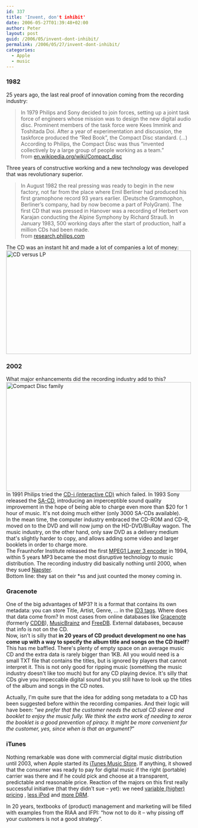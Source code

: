 ```yaml
---
id: 337
title: 'Invent, don't inhibit'
date: 2006-05-27T01:39:48+02:00
author: Peter
layout: post
guid: /2006/05/invent-dont-inhibit/
permalink: /2006/05/27/invent-dont-inhibit/
categories:
  - Apple
  - music
---
```

### 1982

25 years ago, the last real proof of innovation coming from the recording industry:

> In 1979 Philips and Sony decided to join forces, setting up a joint task force of engineers whose mission was to design the new digital audio disc. Prominent members of the task force were Kees Immink and Toshitada Doi. After a year of experimentation and discussion, the taskforce produced the &#8220;Red Book&#8221;, the Compact Disc standard. (&#8230;)  
> According to Philips, the Compact Disc was thus &#8220;invented collectively by a large group of people working as a team.&#8221;  
> from [en.wikipedia.org/wiki/Compact_disc](http://en.wikipedia.org/wiki/Compact_disc)

Three years of constructive working and a new technology was developed that was revolutionary superior.

> In August 1982 the real pressing was ready to begin in the new factory, not far from the place where Emil Berliner had produced his first gramophone record 93 years earlier. (Deutsche Grammophon, Berliner’s company, had by now become a part of PolyGram). The first CD that was pressed in Hanover was a recording of Herbert von Karajan conducting the Alpine Symphony by Richard Strauß. In January 1983, 500 working days after the start of production, half a million CDs had been made.  
> from [research.philips.com](http://www.research.philips.com/newscenter/dossier/optrec/firstcds.html)

The CD was an instant hit and made a lot of companies a lot of money:  
[<img  src="http://static.flickr.com/51/153827169_7272ebf7c3.jpg" width="500" height="280" alt="CD versus LP" />](http://www.flickr.com/photos/pforret/153827169/ "Photo Sharing")  
<!--more-->

### 2002

What major enhancements did the recording industry add to this?  
[<img  src="http://static.flickr.com/77/153827167_1f19dcd009.jpg" width="500" height="295" alt="Compact Disc family" />](http://www.flickr.com/photos/pforret/153827167/ "Photo Sharing")  
In 1991 Philips tried the [CD-i (interactive CD)](http://en.wikipedia.org/wiki/CD-i) which failed. In 1993 Sony released the [SA-CD](http://www.sa-cd.net), introducing an imperceptible sound quality improvement in the hope of being able to charge even more than $20 for 1 hour of music. It's not doing much either (only 3000 SA-CDs available).  
In the mean time, the computer industry embraced the CD-ROM and CD-R, moved on to the DVD and will now jump on the HD-DVD/BluRay wagon. The music industry, on the other hand, only saw DVD as a delivery medium that's slightly harder to copy, and allows adding some video and larger booklets in order to charge more.  
The Fraunhofer Institute released the first [MPEG1 Layer 3 encoder](http://en.wikipedia.org/wiki/MP3) in 1994, within 5 years MP3 became the most disruptive technology to music distribution. The recording industry did basically nothing until 2000, when they sued [Napster](http://en.wikipedia.org/wiki/Napster).  
Bottom line: they sat on their *ss and just counted the money coming in.

### Gracenote

One of the big advantages of MP3? It is a format that contains its own metadata: you can store Title, Artist, Genre, &#8230; in the [ID3 tags](/2005/03/itunes-and-id3-tags/). Where does that data come from? In most cases from online databases like [Gracenote](http://www.gracenote.com) (formerly [CDDB](http://en.wikipedia.org/wiki/CDDB)), [MusicBrainz](http://musicbrainz.org/) and [FreeDB](http://www.freedb.org/). External databases, because that info is not on the CD.  
Now, isn't is silly that **in 20 years of CD product development no one has come up with a way to specify the album title and songs on the CD itself**? This has me baffled. There's plenty of empty space on an average music CD and the extra data is rarely bigger than 1KB. All you would need is a small TXT file that contains the titles, but is ignored by players that cannot interpret it. This is not only good for ripping music (something the music industry doesn't like too much) but for any CD playing device. It's silly that CDs give you impeccable digital sound but you still have to look up the titles of the album and songs in the CD notes. 

Actually, I'm quite sure that the idea for adding song metadata to a CD has been suggested before within the recording companies. And their logic will have been: &#8220;_we prefer that the customer needs the actual CD sleeve and booklet to enjoy the music fully. We think the extra work of needing to xerox the booklet is a good prevention of piracy. It might be more convenient for the customer, yes, since when is that an argument?_&#8221;

### iTunes

Nothing remarkable was done with commercial digital music distribution until 2003, when Apple started its [iTunes Music Store](http://en.wikipedia.org/wiki/ITunes). If anything, it showed that the consumer was ready to pay for digital music if the right (portable) carrier was there and if he could pick and choose at a transparent, predictable and reasonable price. Reaction of the majors on this first really successful initiative (that they didn't sue &#8211; yet): we need [variable (higher) pricing](http://www.37signals.com/svn/archives2/itunes_99_cents_across_the_board_or_mix_it_up.php) , [less iPod](/2006/02/the-riaa-shoots-itself-in-the-foot-again/) and [more DRM](/2005/12/thought-dmca-was-bad-heres-dtcs/).

In 20 years, textbooks of (product) management and marketing will be filled with examples from the RIAA and IFPI: &#8220;how not to do it &#8211; why pissing off your customers is not a good strategy&#8221;.